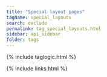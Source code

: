 ```yaml
---
title: "Special layout pages"
tagName: special_layouts
search: exclude
permalink: tag_special_layouts.html
sidebar: api_sidebar
folder: tags
---
```


{% include taglogic.html %}

{% include links.html %}
